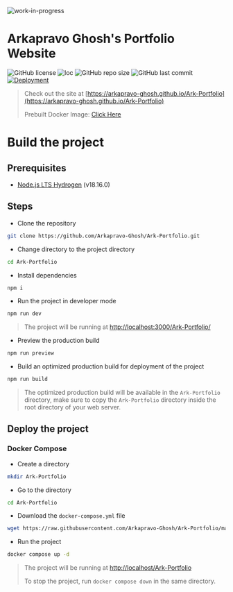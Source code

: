 ![work-in-progress](https://img.shields.io/badge/Work%20In%20Progress-90ee90.svg)
# Arkapravo Ghosh's Portfolio Website
![GitHub license](https://img.shields.io/github/license/Arkapravo-Ghosh/Ark-Portfolio)
![loc](https://img.shields.io/endpoint?url=https://gist.githubusercontent.com/Arkapravo-Ghosh/9a1184af0894a8b86cc3fdf0c8f82195/raw/loc.json)
![GitHub repo size](https://img.shields.io/github/repo-size/Arkapravo-Ghosh/Ark-Portfolio)
![GitHub last commit](https://img.shields.io/github/last-commit/Arkapravo-Ghosh/Ark-Portfolio)\
[![Deployment](https://github.com/Arkapravo-Ghosh/Ark-Portfolio/actions/workflows/main.yml/badge.svg)](https://github.com/Arkapravo-Ghosh/Ark-Portfolio/actions/workflows/main.yml)
> Check out the site at [https://arkapravo-ghosh.github.io/Ark-Portfolio](https://arkapravo-ghosh.github.io/Ark-Portfolio)
>
> Prebuilt Docker Image: [Click Here](https://hub.docker.com/r/arkapravoghosh1/ark-portfolio)
# Build the project
## Prerequisites
- [Node.js LTS Hydrogen](https://nodejs.org/en/) (v18.16.0)
## Steps
- Clone the repository
```bash
git clone https://github.com/Arkapravo-Ghosh/Ark-Portfolio.git
```
- Change directory to the project directory
```bash
cd Ark-Portfolio
```
- Install dependencies
```bash
npm i
```
- Run the project in developer mode
```bash
npm run dev
```
> The project will be running at [http://localhost:3000/Ark-Portfolio/](http://localhost:3000/Ark-Portfolio/)
- Preview the production build
```bash
npm run preview
```
- Build an optimized production build for deployment of the project
```bash
npm run build
```
> The optimized production build will be available in the `Ark-Portfolio` directory, make sure to copy the `Ark-Portfolio` directory inside the root directory of your web server.
## Deploy the project
### Docker Compose
- Create a directory
```bash
mkdir Ark-Portfolio
```
- Go to the directory
```bash
cd Ark-Portfolio
```
- Download the `docker-compose.yml` file
```bash
wget https://raw.githubusercontent.com/Arkapravo-Ghosh/Ark-Portfolio/main/docker-compose.yml
```
- Run the project
```bash
docker compose up -d
```
> The project will be running at [http://localhost/Ark-Portfolio](http://localhost/Ark-Portfolio)
>
> To stop the project, run `docker compose down` in the same directory.
